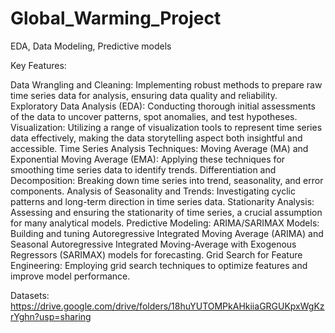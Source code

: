 # Global_Warming_Project
EDA, Data Modeling, Predictive models

Key Features:

Data Wrangling and Cleaning: Implementing robust methods to prepare raw time series data for analysis, ensuring data quality and reliability.
Exploratory Data Analysis (EDA): Conducting thorough initial assessments of the data to uncover patterns, spot anomalies, and test hypotheses.
Visualization: Utilizing a range of visualization tools to represent time series data effectively, making the data storytelling aspect both insightful and accessible.
Time Series Analysis Techniques:
Moving Average (MA) and Exponential Moving Average (EMA): Applying these techniques for smoothing time series data to identify trends.
Differentiation and Decomposition: Breaking down time series into trend, seasonality, and error components.
Analysis of Seasonality and Trends: Investigating cyclic patterns and long-term direction in time series data.
Stationarity Analysis: Assessing and ensuring the stationarity of time series, a crucial assumption for many analytical models.
Predictive Modeling:
ARIMA/SARIMAX Models: Building and tuning Autoregressive Integrated Moving Average (ARIMA) and Seasonal Autoregressive Integrated Moving-Average with Exogenous Regressors (SARIMAX) models for forecasting.
Grid Search for Feature Engineering: Employing grid search techniques to optimize features and improve model performance.

Datasets: https://drive.google.com/drive/folders/18huYUTOMPkAHkiiaGRGUKpxWgKzrYghn?usp=sharing
